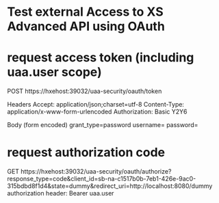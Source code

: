 # Test external Access to XS Advanced API using OAuth

# request access token (including uaa.user scope)
POST https://hxehost:39032/uaa-security/oauth/token

Headers
Accept: application/json;charset=utf-8
Content-Type: application/x-www-form-urlencoded
Authorization: Basic Y2Y6

Body (form encoded)
grant_type=password
username=<user>
password=<password>


# request authorization code
GET https://hxehost:39032/uaa-security/oauth/authorize?response_type=code&client_id=sb-na-c1517b0b-7eb1-426e-9ac0-315bdbd8f1d4&state=dummy&redirect_uri=http://localhost:8080/dummy
authorization header: Bearer uaa.user